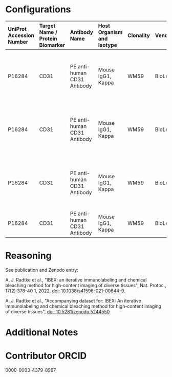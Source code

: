 # Configurations

| UniProt Accession Number   | Target Name / Protein Biomarker   | Antibody Name               | Host Organism and Isotype   | Clonality   | Vendor    |   Catalog Number | Conjugate   | RRID      | Application   | Method           | Tissue Preservation   | Tissue           | Detergent         | Antigen Retrieval Conditions   | Dye Inactivation Conditions                                            | Result   | Agree        | Disagree   |
|:---------------------------|:----------------------------------|:----------------------------|:----------------------------|:------------|:----------|-----------------:|:------------|:----------|:--------------|:-----------------|:----------------------|:-----------------|:------------------|:-------------------------------|:-----------------------------------------------------------------------|:---------|:-------------|:-----------|
| P16284                     | CD31                              | PE anti-human CD31 Antibody | Mouse IgG1, Kappa           | WM59        | BioLegend |           303106 | PE          | AB_314332 | IHC-Fr        | IBEX2D Automated | 1% PFA Fixed Frozen   | Human jejunum    | 0.3% Triton-X-100 |                                | 0.5 mg/ml LiBH4 10 minutes continuous exchange with automated protocol | Success  | [+](#reason1) |            |
| P16284                     | CD31                              | PE anti-human CD31 Antibody | Mouse IgG1, Kappa           | WM59        | BioLegend |           303106 | PE          | AB_314332 | IHC-Fr        | IBEX2D Automated | 1% PFA Fixed Frozen   | Human lymph node | 0.3% Triton-X-100 |                                | 0.5 mg/ml LiBH4 10 minutes continuous exchange with automated protocol | Success  | [+](#reason1) |            |
| P16284                     | CD31                              | PE anti-human CD31 Antibody | Mouse IgG1, Kappa           | WM59        | BioLegend |           303106 | PE          | AB_314332 | IHC-Fr        | IBEX2D Automated | 1% PFA Fixed Frozen   | Human skin       | 0.3% Triton-X-100 |                                | 0.5 mg/ml LiBH4 10 minutes continuous exchange with automated protocol | Success  | [+](#reason1) |            |
| P16284                     | CD31                              | PE anti-human CD31 Antibody | Mouse IgG1, Kappa           | WM59        | BioLegend |           303106 | PE          | AB_314332 | IHC-Fr        | IBEX2D Manual    | 1% PFA Fixed Frozen   | Human spleen     | 0.3% Triton-X-100 |                                | 1 mg/ml LiBH4 15 minutes                                               | Success  | [+](#reason1) |            |

# Reasoning

<a name="reason1"></a>
See publication and Zenodo entry:

A. J. Radtke et al., "IBEX: an iterative immunolabeling and chemical bleaching
 method for high-content imaging of diverse tissues", Nat. Protoc., 17(2):378-40
1, 2022, [doi: 10.1038/s41596-021-00644-9](https://doi.org/10.1038/s41596-021-00644-9).

A. J. Radtke et al., "Accompanying dataset for: IBEX: An iterative immunolabeling and chemical 
bleaching method for high-content imaging of diverse tissues",
[doi: 10.5281/zenodo.5244550](https://doi.org/10.5281/zenodo.5244551).


# Additional Notes

# Contributor ORCID

0000-0003-4379-8967
